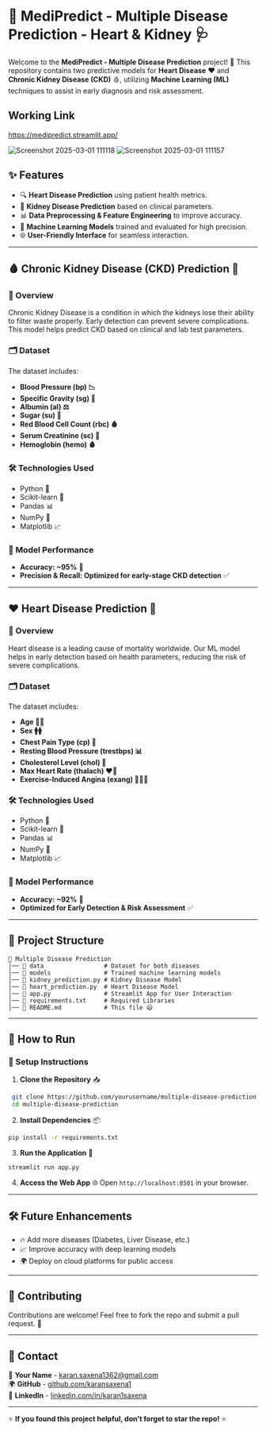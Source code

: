 # 🏥 MediPredict - Multiple Disease Prediction - Heart & Kidney 🩺

Welcome to the **MediPredict - Multiple Disease Prediction** project! 🚀 This repository contains two predictive models for **Heart Disease** ❤️ and **Chronic Kidney Disease (CKD)** 🩸, utilizing **Machine Learning (ML)** techniques to assist in early diagnosis and risk assessment.

## Working Link
https://medipredict.streamlit.app/

![Screenshot 2025-03-01 111118](https://github.com/user-attachments/assets/e1e92c86-c125-4003-85ca-507b456d66f6)
![Screenshot 2025-03-01 111157](https://github.com/user-attachments/assets/340aa498-1871-49af-9d77-407b82975463)

## ✨ Features
- 🔍 **Heart Disease Prediction** using patient health metrics.
- 🏥 **Kidney Disease Prediction** based on clinical parameters.
- 📊 **Data Preprocessing & Feature Engineering** to improve accuracy.
- 🎯 **Machine Learning Models** trained and evaluated for high precision.
- 🌐 **User-Friendly Interface** for seamless interaction.

---

## 🩸 Chronic Kidney Disease (CKD) Prediction 🏥

### 📌 Overview
Chronic Kidney Disease is a condition in which the kidneys lose their ability to filter waste properly. Early detection can prevent severe complications. This model helps predict CKD based on clinical and lab test parameters.

### 🗂 Dataset
The dataset includes:
- **Blood Pressure (bp) 📉**
- **Specific Gravity (sg) 🧪**
- **Albumin (al) ⚖️**
- **Sugar (su) 🍭**
- **Red Blood Cell Count (rbc) 🩸**
- **Serum Creatinine (sc) 🧫**
- **Hemoglobin (hemo) 🩸**

### 🛠 Technologies Used
- Python 🐍
- Scikit-learn 🤖
- Pandas 📊
- NumPy 🔢
- Matplotlib 📈

### 🚀 Model Performance
- **Accuracy: ~95%** 🎯
- **Precision & Recall: Optimized for early-stage CKD detection** ✅

---

## ❤️ Heart Disease Prediction 💓

### 📌 Overview
Heart disease is a leading cause of mortality worldwide. Our ML model helps in early detection based on health parameters, reducing the risk of severe complications.

### 🗂 Dataset
The dataset includes:
- **Age 👶🧓**
- **Sex 🚹🚺**
- **Chest Pain Type (cp) 💢**
- **Resting Blood Pressure (trestbps) 📊**
- **Cholesterol Level (chol) 🍔**
- **Max Heart Rate (thalach) ❤️‍🔥**
- **Exercise-Induced Angina (exang) 🏃‍♂️🚫**

### 🛠 Technologies Used
- Python 🐍
- Scikit-learn 🤖
- Pandas 📊
- NumPy 🔢
- Matplotlib 📈

### 🚀 Model Performance
- **Accuracy: ~92%** 🎯
- **Optimized for Early Detection & Risk Assessment** ✅

---

## 📂 Project Structure
```
📁 Multiple Disease Prediction
│── 📂 data                 # Dataset for both diseases
│── 📂 models               # Trained machine learning models
│── 📜 kidney_prediction.py # Kidney Disease Model
│── 📜 heart_prediction.py  # Heart Disease Model
│── 📜 app.py               # Streamlit App for User Interaction
│── 📜 requirements.txt     # Required Libraries
│── 📜 README.md            # This file 😃
```

---

## 🚀 How to Run
### 🔧 Setup Instructions
1. **Clone the Repository** 📥
```bash
 git clone https://github.com/yourusername/multiple-disease-prediction.git
 cd multiple-disease-prediction
```

2. **Install Dependencies** 📦
```bash
pip install -r requirements.txt
```

3. **Run the Application** 🚀
```bash
streamlit run app.py
```

4. **Access the Web App** 🌐
Open `http://localhost:8501` in your browser.

---

## 🛠 Future Enhancements
- 🔥 Add more diseases (Diabetes, Liver Disease, etc.)
- 📈 Improve accuracy with deep learning models
- 🌍 Deploy on cloud platforms for public access

---

## 🤝 Contributing
Contributions are welcome! Feel free to fork the repo and submit a pull request. 🎉


---

## 💌 Contact
📧 **Your Name** - [karan.saxena1362@gmail.com](mailto:karan.saxena1362@gmail.com)  
🌍 **GitHub** - [github.com/karansaxena1](https://github.com/karansaxena1)  
🔗 **LinkedIn** - [linkedin.com/in/karan1saxena](https://www.linkedin.com/in/karan1saxena/)

---

⭐ **If you found this project helpful, don't forget to star the repo!** ⭐
